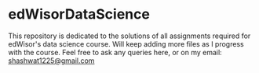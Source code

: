 # edWisorDataScience
This repository is dedicated to the solutions of all assignments required for edWisor's data science course. Will keep adding more files as I progress with the course. Feel free to ask any queries here, or on my email: shashwat1225@gmail.com
